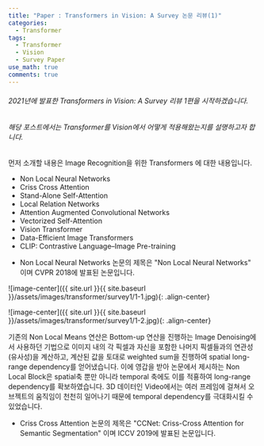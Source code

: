 ```yaml
---
title: "Paper : Transformers in Vision: A Survey 논문 리뷰(1)"
categories:
  - Transformer
tags:
  - Transformer
  - Vision
  - Survey Paper
use_math: true
comments: true
---
```


###### 2021년에 발표한 Transformers in Vision: A Survey 리뷰 1편을 시작하겠습니다. 
###### 해당 포스트에서는 Transformer를 Vision에서 어떻게 적용해왔는지를 설명하고자 합니다.

먼저 소개할 내용은 Image Recognition을 위한 Transformers 에 대한 내용입니다.
- Non Local Neural Networks
- Criss Cross Attention
- Stand-Alone Self-Attention
- Local Relation Networks
- Attention Augmented Convolutional Networks
- Vectorized Self-Attention
- Vision Transformer
- Data-Efficient Image Transformers
- CLIP: Contrastive Language–Image Pre-training

* Non Local Neural Networks
논문의 제목은 "Non Local Neural Networks" 이며 CVPR 2018에 발표된 논문입니다. 

![image-center]({{ site.url }}{{ site.baseurl }}/assets/images/transformer/survey1/1-1.jpg){: .align-center}


![image-center]({{ site.url }}{{ site.baseurl }}/assets/images/transformer/survey1/1-2.jpg){: .align-center}


기존의 Non Local Means 연산은 Bottom-up 연산을 진행하는 Image Denoising에서 사용하던 기법으로 이미지 내의 각 픽셀과 자신을 포함한 나머지 픽셀들과의 연관성(유사성)을 계산하고, 계산된 값을 토대로 weighted sum을 진행하여 spatial long-range dependency를 얻어냈습니다. 이에 영갑을 받아 논문에서 제시하는 Non Local Block은 spatial축 뿐만 아니라 temporal 축에도 이를 적횽하여 long-range dependency를 확보하였습니다. 3D 데이터인 Video에서는 여러 프레임에 걸쳐서 오브젝트의 움직임이 천천히 일어나기 때문에 temporal dependency를 극대화시킬 수 있었습니다.

* Criss Cross Attention
논문의 제목은 "CCNet: Criss-Cross Attention for Semantic Segmentation" 이며 ICCV 2019에 발표된 논문입니다.


